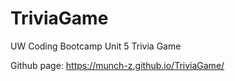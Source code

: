 # TriviaGame
UW Coding Bootcamp Unit 5 Trivia Game


Github page: https://munch-z.github.io/TriviaGame/
